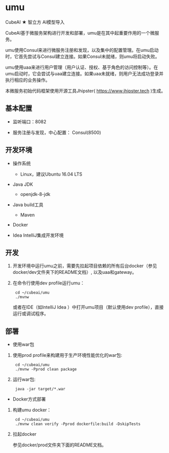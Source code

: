 # umu

CubeAI ★ 智立方 AI模型导入

CubeAI基于微服务架构进行开发和部署，umu是在其中起重要作用的一个微服务。

umu使用Consul来进行微服务注册和发现，以及集中的配置管理。在umu启动时，它首先尝试与Consul建立连接。如果Consul未就绪，则umu将启动失败。

umu使用uaa来进行用户管理（用户认证、授权、基于角色的访问控制等）。在umu启动时，它会尝试与uaa建立连接。如果uaa未就绪，则用户无法成功登录并执行相应的业务操作。

本微服务初始代码框架使用开源工具Jhipster( https://www.jhipster.tech )生成。

## 基本配置

- 监听端口：8082

- 服务注册与发现，中心配置： Consul(8500)
    
## 开发环境


- 操作系统

    - Linux，建议Ubuntu 16.04 LTS
    
- Java JDK

    - openjdk-8-jdk

    
- Java build工具

    - Maven
        
- Docker

- Idea IntelliJ集成开发环境
            

## 开发

1. 开发环境中运行umu之前，需要先拉起项目依赖的所有后台docker（参见docker/dev文件夹下的README文档）, 以及uaa和gateway。

2. 在命令行使用dev profile运行umu：

        cd ~/cubeai/umu
        ./mvnw
        
   或者在IDE（如IntelliJ Idea ）中打开umu项目（默认使用dev profile），直接运行或调试程序。
   

## 部署

- 使用war包

1. 使用prod profile来构建用于生产环境性能优化的war包:

        cd ~/cubeai/umu
        ./mvnw -Pprod clean package

2. 运行war包:

        java -jar target/*.war
        
- Docker方式部署

1. 构建umu docker：

        cd ~/cubeai/umu
        ./mvnw clean verify -Pprod dockerfile:build -DskipTests
        
2. 拉起docker

    参见docker/prod文件夹下面的README文档。

